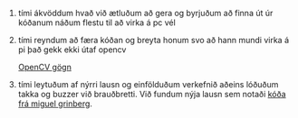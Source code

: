 1. tími
ákvöddum hvað við ætluðum að gera og byrjuðum að finna út úr kóðanum náðum flestu til að virka á pc vél
2. tími
reyndum að færa kóðan og breyta honum svo að hann mundi virka á pi það gekk ekki útaf opencv 

    [OpenCV gögn](/web)

3. tími
leytuðum af nýrri lausn og einfölduðum verkefnið aðeins lóðuðum takka og buzzer við brauðbretti.
Við fundum nýja lausn sem notaði [kóða frá miguel grinberg](https://github.com/miguelgrinberg/flask-video-streaming).

